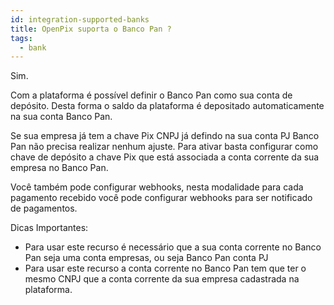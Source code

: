 ```yaml
---
id: integration-supported-banks
title: OpenPix suporta o Banco Pan ?
tags:
  - bank
---
```


Sim.

Com a plataforma é possível definir o Banco Pan como sua conta de depósito. Desta forma o saldo da plataforma é depositado automaticamente na sua conta Banco Pan.

Se sua empresa já tem a chave Pix CNPJ já defindo na sua conta PJ Banco Pan não precisa realizar nenhum ajuste. Para ativar basta configurar como chave de depósito a chave Pix que está associada a conta corrente da sua empresa no Banco Pan.

Você também pode configurar webhooks, nesta modalidade para cada pagamento recebido você pode configurar webhooks para ser notificado de pagamentos.

Dicas Importantes:

- Para usar este recurso é necessário que a sua conta corrente no Banco Pan seja uma conta empresas, ou seja Banco Pan conta PJ
- Para usar este recurso a conta corrente no Banco Pan tem que ter o mesmo CNPJ que a conta corrente da sua empresa cadastrada na plataforma.
